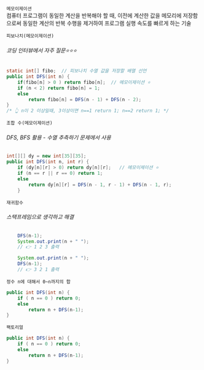 `메모이제이션`</br>
컴퓨터 프로그램이 동일한 계산을 반복해야 할 때, 이전에 계산한 값을 메모리에 저장함으로써 동일한 계산의 반복 수행을 제거하여 프로그램 실행 속도를 빠르게 하는 기술

`피보나치(메모이제이션)` </br>

###### 코딩 인터뷰에서 자주 질문⭐️⭐️⭐️

```java
static int[] fibo;  // 피보나치 수열 값을 저장할 배열 선언
public int DFS(int n) {
    if(fibo[n] > 0 ) return fibo[n];  // 메모이제이션 ⭐️
    if (n < 2) return fibo[n] = 1;
    else
        return fibo[n] = DFS(n - 1) + DFS(n - 2);
}
/* 👆 n이 2 이상일때, 3이상이면 n==1 return 1; n==2 return 1; */
```

`조합 수(메모이제이션)` </br>

###### DFS, BFS 활용 - 수열 추측하기 문제에서 사용

```java
int[][] dy = new int[35][35];
public int DFS(int n, int r) {
    if (dy[n][r] > 0) return dy[n][r];   // 메모이제이션 ⭐️
    if (n == r || r == 0) return 1;
    else
        return dy[n][r] = DFS(n - 1, r - 1) + DFS(n - 1, r);
    }
```

`재귀함수`</br>

###### 스택프레임으로 생각하고 해결

```java
    DFS(n-1);
    System.out.print(n + " ");
    // 👉 1 2 3 출력

    System.out.print(n + " ");
    DFS(n-1);
    // 👉 3 2 1 출력
```

`정수 n에 대해서 0~n까지의 합`

```java
public int DFS(int n) {
    if ( n == 0 ) return 0;
    else
        return n + DFS(n-1);
}
```

`팩토리얼`

```java
public int DFS(int n) {
    if ( n == 0 ) return 0;
    else
        return n + DFS(n-1);
}
```
